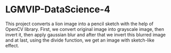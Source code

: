 # LGMVIP-DataScience-4
This project converts a lion image into a pencil sketch with the help of OpenCV library.
First, we convert original image into grayscale image, then invert it, then apply gaussian blur and after that we invert this blurred image and at last, using the divide function, we get an image with sketch-like effect.
